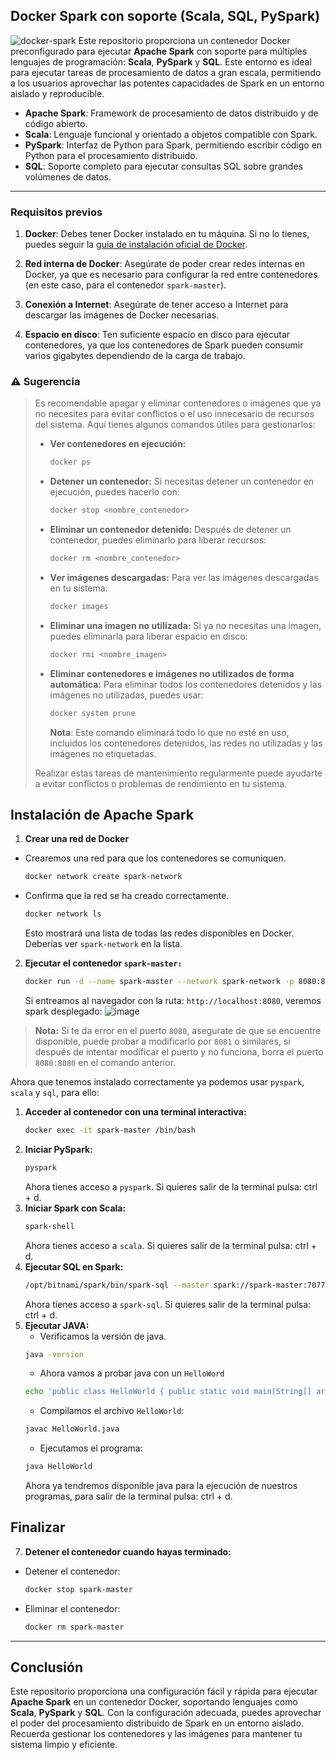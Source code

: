 ## Docker Spark con soporte (Scala, SQL, PySpark)

![docker-spark](https://github.com/user-attachments/assets/2666f302-7f84-496b-9331-e13fa8233955)
Este repositorio proporciona un contenedor Docker preconfigurado para ejecutar **Apache Spark** con soporte para múltiples lenguajes de programación: **Scala**, **PySpark** y **SQL**. Este entorno es ideal para ejecutar tareas de procesamiento de datos a gran escala, permitiendo a los usuarios aprovechar las potentes capacidades de Spark en un entorno aislado y reproducible.

- **Apache Spark**: Framework de procesamiento de datos distribuido y de código abierto.
- **Scala**: Lenguaje funcional y orientado a objetos compatible con Spark.
- **PySpark**: Interfaz de Python para Spark, permitiendo escribir código en Python para el procesamiento distribuido.
- **SQL**: Soporte completo para ejecutar consultas SQL sobre grandes volúmenes de datos.
---
### Requisitos previos

1. **Docker**: Debes tener Docker instalado en tu máquina. Si no lo tienes, puedes seguir la [guía de instalación oficial de Docker](https://docs.docker.com/get-docker/).
   
2. **Red interna de Docker**: Asegúrate de poder crear redes internas en Docker, ya que es necesario para configurar la red entre contenedores (en este caso, para el contenedor `spark-master`).

3. **Conexión a Internet**: Asegúrate de tener acceso a Internet para descargar las imágenes de Docker necesarias.

4. **Espacio en disco**: Ten suficiente espacio en disco para ejecutar contenedores, ya que los contenedores de Spark pueden consumir varios gigabytes dependiendo de la carga de trabajo.


### ⚠️ Sugerencia
> Es recomendable apagar y eliminar contenedores o imágenes que ya no necesites para evitar conflictos o el uso innecesario de recursos del sistema. Aquí tienes algunos comandos útiles para gestionarlos:
> 
> - **Ver contenedores en ejecución:**
>   ```bash
>   docker ps
>   ```
> 
> - **Detener un contenedor:**
>   Si necesitas detener un contenedor en ejecución, puedes hacerlo con:
>   ```bash
>   docker stop <nombre_contenedor>
>   ```
> 
> - **Eliminar un contenedor detenido:**
>   Después de detener un contenedor, puedes eliminarlo para liberar recursos:
>   ```bash
>   docker rm <nombre_contenedor>
>   ```
> 
> - **Ver imágenes descargadas:**
>   Para ver las imágenes descargadas en tu sistema:
>   ```bash
>   docker images
>   ```
> 
> - **Eliminar una imagen no utilizada:**
>   Si ya no necesitas una imagen, puedes eliminarla para liberar espacio en disco:
>   ```bash
>   docker rmi <nombre_imagen>
>   ```
> 
> - **Eliminar contenedores e imágenes no utilizados de forma automática:**
>   Para eliminar todos los contenedores detenidos y las imágenes no utilizadas, puedes usar:
>   ```bash
>   docker system prune
>   ```
>   **Nota**: Este comando eliminará todo lo que no esté en uso, incluidos los contenedores detenidos, las redes no utilizadas y las imágenes no etiquetadas.
> 
> Realizar estas tareas de mantenimiento regularmente puede ayudarte a evitar conflictos o problemas de rendimiento en tu sistema.

## Instalación de Apache Spark

1. **Crear una red de Docker**
- Crearemos una red para que los contenedores se comuniquen.
   ```bash
   docker network create spark-network
   ```
- Confirma que la red se ha creado correctamente.
   ```bash
   docker network ls
   ```
  Esto mostrará una lista de todas las redes disponibles en Docker. Deberías ver `spark-network` en la lista.
2. **Ejecutar el contenedor `spark-master:`**
   ```bash
   docker run -d --name spark-master --network spark-network -p 8080:8080 -p 7077:7077 -e SPARK_MODE=master -e SPARK_MASTER_HOST=spark-master bitnami/spark:3.2.1
   ```
   Si entreamos al navegador con la ruta: `http://localhost:8080`, veremos spark desplegado:
  ![image](https://github.com/user-attachments/assets/1c5463ba-e3d9-4c02-8868-aa48e1761150)
>**Nota:** Si te da error en el puerto `8080`, asegurate de que se encuentre disponible, puede probar a modificarlo por `8081` o similares, si después de intentar modificar el puerto y no funciona, borra el puerto `8080:8080` en el comando anterior.

   Ahora que tenemos instalado correctamente ya podemos usar `pyspark`, `scala` y `sql`, para ello:
1. **Acceder al contenedor con una terminal interactiva:**
   ```bash
   docker exec -it spark-master /bin/bash
   ```
2. **Iniciar PySpark:**
   ```bash
   pyspark
   ```
   Ahora tienes acceso a `pyspark`. Si quieres salir de la terminal pulsa: ctrl + d.
3. **Iniciar Spark con Scala:**
   ```bash
   spark-shell
   ```
   Ahora tienes acceso a `scala`. Si quieres salir de la terminal pulsa: ctrl + d.
4. **Ejecutar SQL en Spark:**
   ```bash
   /opt/bitnami/spark/bin/spark-sql --master spark://spark-master:7077
   ```
   Ahora tienes acceso a `spark-sql`. Si quieres salir de la terminal pulsa: ctrl + d.
5. **Ejecutar JAVA:**
   - Verificamos la versión de java.
   ```bash
   java -version
   ```
   - Ahora vamos a probar java con un `HelloWord`
   ```bash
   echo 'public class HelloWorld { public static void main(String[] args) { System.out.println("Hello, Spark and Java!"); } }' > HelloWorld.java 
   ```
   - Compilamos el archivo `HelloWorld`:
   ```bash
   javac HelloWorld.java
   ```
   - Ejecutamos el programa:
   ```bash
   java HelloWorld
   ```
   Ahora ya tendremos disponible java para la ejecución de nuestros programas, para salir de la terminal pulsa: ctrl + d.
## Finalizar
7. **Detener el contenedor cuando hayas terminado:**
- Detener el contenedor:
   ```bash
   docker stop spark-master
   ```
- Eliminar el contenedor:
   ```bash
   docker rm spark-master
   ```
---
## Conclusión

Este repositorio proporciona una configuración fácil y rápida para ejecutar **Apache Spark** en un contenedor Docker, soportando lenguajes como **Scala**, **PySpark** y **SQL**. Con la configuración adecuada, puedes aprovechar el poder del procesamiento distribuido de Spark en un entorno aislado. Recuerda gestionar los contenedores y las imágenes para mantener tu sistema limpio y eficiente.
